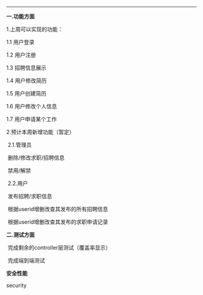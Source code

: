 --------------------

**一.功能方面**

1.上周可以实现的功能：

  1.1 用户登录

  1.2 用户注册

  1.3 招聘信息展示

  1.4 用户修改简历

  1.5 用户创建简历

  1.6 用户修改个人信息

   1.7 用户申请某个工作 

2.预计本周新增功能（暂定）

​    2.1.管理员

​        删除/修改求职/招聘信息

​        禁用/解禁

​    2.2.用户

​       发布招聘/求职信息

​      根据userid增删改查其发布的所有招聘信息

​      根据userid增删改查其发布的求职申请记录



**二.测试方面**

​    完成剩余的controller层测试（覆盖率显示）

​    完成端到端测试



**安全性能**

   security

​    

